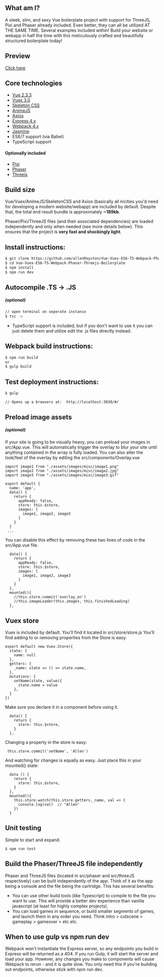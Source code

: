 ## What am I?
A sleek, slim, and sexy Vue boilerplate project with support for ThreeJS, Pixi and Phaser already included.  Even better, they can all be utilized AT THE SAME TIME.  Several examples included within!  Build your website or webapp in half the time with this meticulously crafted and beautifully structured boilerplate today!



## Preview
[Click here](https://vue-vuex-es6-webpack-phaser-bp.herokuapp.com/#/)


## Core technologies
- [Vue 2.3.3](https://vuejs.org/) 
- [Vuex 3.0](https://github.com/vuejs/vuex)
- [Skeleton CSS](http://getskeleton.com/)
- [AnimeJS](http://animejs.com/)
- [Axios](https://github.com/axios/axios)
- [Express 4.x](https://expressjs.com/) 
- [Webpack 4.x](https://webpack.js.org/)
- [Jasmine](https://jasmine.github.io/)
- ES6/7 support (via Babel) 
- TypeScript support

#### Optionally included
- [Pixi](http://www.pixijs.com/) 
- [Phaser](https://phaser.io/)
- [Threejs](https://threejs.org/)


## Build size
Vue/Vuex/AnimeJS/SkeletonCSS and Axios (basically all nicities you'd need for developing a modern website/webapp) are included by default.  Despite that, the total end result bundle is approximately **~189kb**.  

Phaser/Pixi/ThreeJS files (and their associated dependencies) are loaded independently and only when needed (see more details below).  This ensures that the project is **very fast and shockingly light**.



## Install instructions:
```sh
$ git clone https://github.com/allenRoyston/Vue-Vuex-ES6-TS-Webpack-Phaser-Threejs-Boilerplate.git
$ cd Vue-Vuex-ES6-TS-Webpack-Phaser-Threejs-Boilerplate
$ npm install
$ npm run dev
```


## Autocompile .TS -> .JS
##### (*optional*)
```sh
// open terminal on seperate instance
$ tsc -w
```
* TypeScript support is included, but if you don't want to use it you can just delete them and utilize edit the .js files directly instead.


## Webpack build instructions:
```sh
$ npm run build
or 
$ gulp build
```


## Test deployment instructions:
```sh
$ gulp

// Opens up a browsers at:  http://localhost:3030/#/
```


## Preload image assets
##### (*optional*)
If your site is going to be visually heavy, you can preload your images in src/App.vue.  This will automatically trigger the overlay to blur your site until anything contained in the array is fully loaded.  You can also alter the look/feel of the overlay by editing the src/components/Overlay.vue

```
import image1 from "./assets/images/misc/image1.png"
import image2 from "./assets/images/misc/image2.jpg"
import image3 from "./assets/images/misc/image3.gif"

export default {
  name: 'app',
  data() {
    return {
      appReady: false,
      store: this.$store,
      images: [
        image1, image2, image3
      ]
    }
  }
 ...
```

You can disable this effect by removing these two lines of code in the src/App.vue file.
```
  data() {
    return {
      appReady: false,
      store: this.$store,
      images: [
        image1, image2, image3
      ]
    }
  },
  mounted(){
    //this.store.commit('overlay_on')
    //this.imageLoader(this.images, this.finishedLoading)
  },
```


## Vuex store
Vuex is included by default. You'll find it located in src/store/store.js
You'll find adding to or removing properties from the Store is easy.  
```
export default new Vuex.Store({
  state: {
    name: null
  },
  getters: {
    _name: state => () => state.name,
  },
  mutations: {
    setName(state, value){
      state.name = value
    },
  }
})

```

Make sure you declare it in a component before using it.  
```
  data() {
    return {
      store: this.$store,
    }
  },
```

Changing a property in the store is easy:
```
 this.store.commit('setName', 'Allen')
```

And watching for changes is equally as easy.  Just place this in your mounted() state:
```
  data () {
    return {
      store: this.$store,
    }
  },
  mounted(){
    this.store.watch(this.store.getters._name, val => {
      console.log(val)  // "Allen"
    })
  }
```


## Unit testing
Simple to start and expand.  
```
$ npm run test
```


## Build the Phaser/ThreeJS file independently
Phaser and ThreeJS files (located in src/phaser and src/threeJS respectively) can be built independently of the app.  Think of it as the app being a console and the file being the cartridge.  This has several benefits:  
- You can use other build tools (like Typescript) to compile to the file you want to use.  This will provide a better dev experience than vanilla javascript (at least for highly complex projects).
- You can load games in sequence, or build smaller segments of games, and launch them in any order you need.  Think intro > cutscene > gameplay > gameover > etc etc.


## When to use gulp vs npm run dev
Webpack won't instantiate the Express server, so any endpoints you build in Express will be returned as a 404.  If you run Gulp, it will start the server and load your app.  However, any changes you make to components will cause Webpack to rerun - and it is quite slow.  You only need this if you're building out endpoints, otherwise stick with npm run dev.
